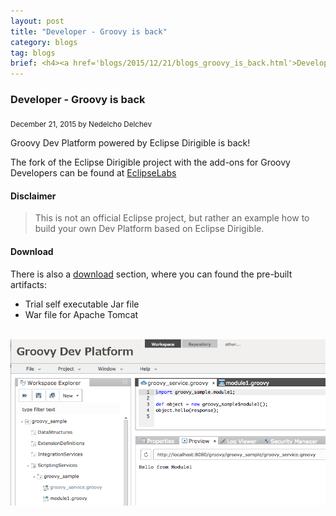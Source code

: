 ```yaml
---
layout: post
title: "Developer - Groovy is back"
category: blogs
tag: blogs
brief: <h4><a href='blogs/2015/12/21/blogs_groovy_is_back.html'>Developer - Groovy is back</a></h4> <sub class="post-info">December 21, 2015 by Nedelcho Delchev</sub></br>Groovy Dev Platform powered by Eclipse Dirigible...<br>
---
```


### Developer - Groovy is back

<sub class="post-info">December 21, 2015 by Nedelcho Delchev</sub>

Groovy Dev Platform powered by Eclipse Dirigible is back!

The fork of the Eclipse Dirigible project with the add-ons for Groovy Developers can be found at [EclipseLabs](https://github.com/eclipselabs/dirigible-groovy)

#### Disclaimer

> This is not an official Eclipse project, but rather an example how to build your own Dev Platform based on Eclipse Dirigible.

#### Download

There is also a [download](https://github.com/eclipselabs/dirigible-groovy/releases/tag/2.2.151217) section, where you can found the pre-built artifacts:

- Trial self executable Jar file
- War file for Apache Tomcat

<br>
<img src="/img/posts/groovy_dev_platform.png" width="700px"/>
<br>

